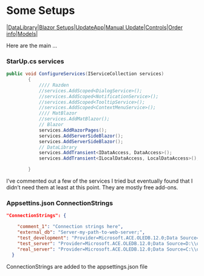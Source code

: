 # Some Setups

|[DataLibrary](datalibrary.md)|[Blazor Setups](setups.md)|[UpdateApp](updateapp.md)|[Manual Update](manualupdate.md)|[Controls](controls.md)|[Order info](orderinfo.md)|[Models](models.md)|

Here are the main ...

### StarUp.cs services
```csharp
public void ConfigureServices(IServiceCollection services)
        {
            //// Razden
            //services.AddScoped<DialogService>();
            //services.AddScoped<NotificationService>();
            //services.AddScoped<TooltipService>();
            //services.AddScoped<ContextMenuService>();
            //// MatBlazor
            //services.AddMatBlazor();
            // Blazor
            services.AddRazorPages();
            services.AddServerSideBlazor();
            services.AddServerSideBlazor();
            // DataLibrary
            services.AddTransient<IDataAccess, DataAccess>();
            services.AddTransient<ILocalDataAccess, LocalDataAccess>();

        }
```
I’ve commented out a few of the services I tried but eventually found that I didn’t need them at least at this point. They are mostly free add-ons.
### Appsettins.json ConnectionStrings
```json
"ConnectionStrings": {

    "comment_1": "Connection strings here",
    "external_db": "Server-my-path-to-web-server;",
    "test_development": "Provider=Microsoft.ACE.OLEDB.12.0;Data Source=C:\\Users\\Desctop\\test.mdb; User id=admin; Password=;",
    "test_server": "Provider=Microsoft.ACE.OLEDB.12.0;Data Source=D:\\own\\folder\\path.mdb; User id=admin; Password=;",
    "real_server": "Provider=Microsoft.ACE.OLEDB.12.0;Data Source=C:\\own\\folder\\path.mdb; User id=admin; Password=;"
  }
```
ConnectionStrings are added to the appsettings.json file
